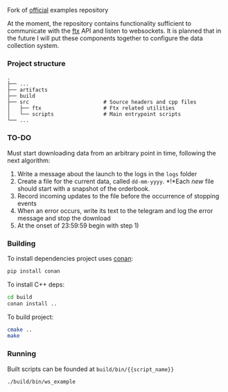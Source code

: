 Fork of [official](https://github.com/ftexchange/ftx) examples repository

At the moment, the repository contains functionality sufficient to communicate
with the [ftx](https://docs.ftx.com/#rest-api) API and listen to websockets. 
It is planned that in the future I will put these components together to
configure the data collection system.

### Project structure
    .
    ├── ...
    ├── artifacts                  
    ├── build                       
    ├── src                        # Source headers and cpp files
    │   ├── ftx                    # Ftx related utilities
    │   └── scripts                # Main entrypoint scripts 
    └── ...

### TO-DO

Must start downloading data from an arbitrary point in time, following the next algorithm:
1. Write a message about the launch to the logs in the `logs` folder
2. Create a file for the current data, called `dd-mm-yyyy`. *!*Each *new* file should start with a snapshot of the orderbook.
3. Record incoming updates to the file before the occurrence of stopping events
4. When an error occurs, write its text to the telegram and log the error message and stop the download
5. At the onset of 23:59:59 begin with step 1)

### Building
To install dependencies project uses [conan](https://github.com/conan-io/conan):

```bash
pip install conan
```

To install C++ deps:
```bash
cd build
conan install ..
```
To build project:

```bash
cmake ..
make
```

### Running
Built scripts can be founded at `build/bin/{{script_name}}`
```bash
./build/bin/ws_example
```